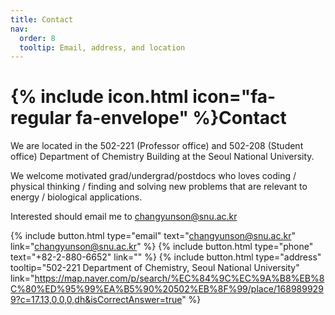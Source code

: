 ```yaml
---
title: Contact
nav:
  order: 8
  tooltip: Email, address, and location
---
```


# {% include icon.html icon="fa-regular fa-envelope" %}Contact

We are located in the 502-221 (Professor office) and 502-208 (Student office) Department of Chemistry Building at the Seoul National University.

We welcome motivated grad/undergrad/postdocs who loves coding / physical thinking / finding and solving new problems that are relevant to energy / biological applications. 

Interested should email me to changyunson@snu.ac.kr

{%
  include button.html
  type="email"
  text="changyunson@snu.ac.kr"
  link="changyunson@snu.ac.kr"
%}
{%
  include button.html
  type="phone"
  text="+82-2-880-6652"
  link=""
%}
{%
  include button.html
  type="address"
  tooltip="502-221 Department of Chemistry, Seoul National University"
  link="https://map.naver.com/p/search/%EC%84%9C%EC%9A%B8%EB%8C%80%ED%95%99%EA%B5%90%20502%EB%8F%99/place/1689899299?c=17.13,0,0,0,dh&isCorrectAnswer=true"
%}
